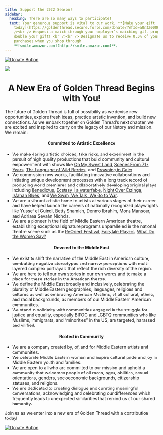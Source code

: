 ```yaml
---
title: Support the 2022 Season!
sidebar:
  heading: There are so many ways to participate!
  text: Your generous support is vital to our work. **[Make your gift
    today](https://goldenthread.secure.force.com/donate/?dfId=a0n3Z00000tn4RsQAI)**.	 <br
    /><br /> Request a match through your employer’s matching gift program and
    double your gift! <br /><br /> Designate us to receive 0.5% of your Amazon
    purchases when you shop through
    **[smile.amazon.com](http://smile.amazon.com)**.
---
```

[![Donate Button](/img/archive/2015/03/Donate-Button-400.jpg)](https://goldenthread.secure.force.com/donate/?dfId=a0n3Z00000tn4RsQAI)

![](/img/archive/2015/03/20thAnniversary-Line-1024x36.jpg)

# <center>A New Era of Golden Thread Begins with You!</center>

The future of Golden Thread is full of possibility as we devise new opportunities, explore fresh ideas, practice artistic invention, and build new connections. As we embark together on Golden Thread’s next chapter, we are excited and inspired to carry on the legacy of our history and mission.  We remain:

#### **<center>Committed to Artistic Excellence<center>**

* We make daring artistic choices, take risks, and experiment in the pursuit of high quality productions that build community and cultural empowerment with shows like [Oh My Sweet Land](https://goldenthread.org/productions/sweet-land/), [Scenes From 71* Years](https://goldenthread.org/productions/scenes-from-71-years/), [The Language of Wild Berries](https://goldenthread.org/productions/the-language-of-wild-berries-2022/), and [Drowning in Cairo](https://goldenthread.org/productions/drowning-in-cairo/).
* We commission new works, facilitating innovative collaborations and initiating unique development processes with a long track record of producing world premieres and collaboratively developing original plays including [Benedictus](https://goldenthread.org/productions/benedictus/), [Ecstasy | a waterfable](https://goldenthread.org/productions/ecstasy-a-waterfable/), [Night Over Erzinga](https://goldenthread.org/productions/night-over-erzinga/), [Isfahan Blues](https://goldenthread.org/productions/isfahan-blues/), and [We Swim, We Talk, We Go to War](https://goldenthread.org/productions/we-talk-we-swim/).
* We are a vibrant artistic home to artists at various stages of their career and have helped launch the careers of nationally recognized playwrights like Yussef el Guindi, Betty Shamieh, Denmo Ibrahim, Mona Mansour, and Adriana Sevahn Nichols.
* We are a pioneer in the field of Middle Eastern American theatre, establishing exceptional signature programs unparalleled in the national theatre scene such as the [ReOrient Festival](https://goldenthread.org/programs/reorient/), [Fairytale Players](https://goldenthread.org/programs/fairytale-players/), [What Do the Women Say?](https://goldenthread.org/programs/what-do-the-women-say/)

#### **<center>Devoted to the Middle East<center>**

* We exist to shift the narrative of the Middle East in American culture, combatting negative stereotypes and narrow perceptions with multi-layered complex portrayals that reflect the rich diversity of the region.
* We are here to tell our own stories in our own words and to make a place for these stories in the American theatre.
* We define the Middle East broadly and inclusively, celebrating the plurality of Middle Eastern geographies, languages, religions and cultures as well as embracing American Muslims, of all cultural, ethnic, and racial backgrounds, as members of our Middle Eastern American communities.
* We stand in solidarity with communities engaged in the struggle for justice and equality, especially BIPOC and LGBTQ communities who like Muslims, immigrants, and “minorities” in the US, are targeted, harassed and vilified.

#### **<center>Rooted in Community<center>**

* We are a company created by, of, and for Middle Eastern artists and communities.
* We celebrate Middle Eastern women and inspire cultural pride and joy in Middle Eastern youth and families.
* We are open to all who are committed to our mission and uphold a community that welcomes people of all races, ages, abilities, sexual orientations, genders, socioeconomic backgrounds, citizenship statuses, and religions.
* We are dedicated to creating dialogue and curating meaningful conversations, acknowledging and celebrating our differences which frequently leads to unexpected similarities that remind us of our shared humanity.

Join us as we enter into a new era of Golden Thread with a contribution today!

[![Donate Button](/img/archive/2015/03/Donate-Button-400.jpg)](https://goldenthread.secure.force.com/donate/?dfId=a0n3Z00000tn4RsQAI)